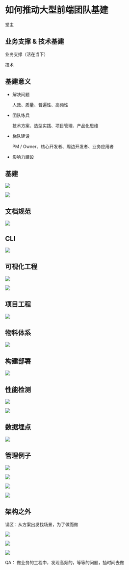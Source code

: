 # 如何推动大型前端团队基建

堂主

## 业务支撑 & 技术基建

业务支撑（活在当下）

技术



## 基建意义

- 解决问题

    人效、质量、普遍性、高频性

- 团队练兵

    技术方案、选型实践、项目管理、产品化思维

- 梯队建设

    PM / Owner、核心开发者、周边开发者、业务应用者

- 影响力建设



## 基建



![](https://file.simonwong.cn/blog/20200229141159.png)



![](https://file.simonwong.cn/blog/20200229140737.png)



## 文档规范

![](https://file.simonwong.cn/blog/20200229141456.png)



## CLI

![](https://file.simonwong.cn/blog/20200229141534.png)



## 可视化工程

![](https://file.simonwong.cn/blog/20200229142429.png)



![](https://file.simonwong.cn/blog/20200229143622.png)



## 项目工程

![](https://file.simonwong.cn/blog/20200229142246.png)



## 物料体系

![](https://file.simonwong.cn/blog/20200229142724.png)



## 构建部署

![](https://file.simonwong.cn/blog/20200229143148.png)



## 性能检测

![](https://file.simonwong.cn/blog/20200229143646.png)



![](https://file.simonwong.cn/blog/20200229143637.png)



## 数据埋点

![](https://file.simonwong.cn/blog/20200229143703.png)



## 管理例子

![](https://file.simonwong.cn/blog/20200229142504.png)



![](https://file.simonwong.cn/blog/20200229142526.png)



![](https://file.simonwong.cn/blog/20200229142551.png)

![](https://file.simonwong.cn/blog/20200229142717.png)



## 架构之外



误区：从方案出发找场景，为了做而做



![](https://file.simonwong.cn/blog/20200229144141.png)



![](https://file.simonwong.cn/blog/20200229144627.png)



![](https://file.simonwong.cn/blog/20200229144637.png)



QA： 做业务的工程中，发现高频的，等等的问题，抽时间去做

